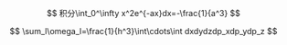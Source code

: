 $$
积分\int_0^\infty x^2e^{-ax}dx=-\frac{1}{a^3}
$$

$$
\sum_l\omega_l=\frac{1}{h^3}\int\cdots\int dxdydzdp_xdp_ydp_z
$$

